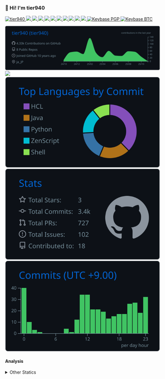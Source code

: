 ### 👋 Hi! I'm tier940

<p align="left"> 
  <a href="https://github.com/tier940/tier940/">
    <img src="https://komarev.com/ghpvc/?username=tier940" alt="tier940" />
  </a>
  <a href="http://twitter.com/tier940">
    <img height="20" src="https://img.shields.io/twitter/follow/tier940?label=Twitter&logo=twitter&style=flat" />
  </a>
  <a href="https://github.com/tier940">
    <img height="20" src="https://img.shields.io/github/followers/tier940?label=follow&logo=github&style=flat" />
  </a>
  <a href="https://www.reddit.com/user/tier940">
    <img height="20" src="https://img.shields.io/reddit/user-karma/combined/tier940?label=Reddit&logo=reddit&style=flat" />
  </a>
  <a href="https://stackoverflow.com/users/17317833/tier940">
    <img height="20" src="https://img.shields.io/stackexchange/stackoverflow/r/17317833?label=StackOverflow&logo=stack-overflow&style=flat" />
  </a>
  <a href="https://zenn.dev/tier940">
    <img height="20" src="https://zenn.badge.nikaera.com/s/tier940/likes" />
  </a>
  <a href="https://zenn.dev/tier940">
    <img height="20" src="https://zenn.badge.nikaera.com/s/tier940/followers" />
  </a>
  <a href="https://zenn.dev/tier940">
    <img height="20" src="https://zenn.badge.nikaera.com/s/tier940/articles" />
  </a>
  <a href="http://qiita.com/tier940">
    <img height="20" src="https://qiita-badge.apiapi.app/s/tier940/posts.svg" />
  </a>
  <a href="http://qiita.com/tier940">
    <img height="20" src="https://qiita-badge.apiapi.app/s/tier940/contributions.svg" />
  </a>
  <a href="https://github.com/tier940/tier940/">
    <img height="20" src="https://github.com/tier940/tier940/actions/workflows/main.yml/badge.svg" />
  </a>
  <a href="https://keybase.io/tier940">
    <img alt="Keybase PGP" src="https://img.shields.io/keybase/pgp/tier940">
  </a>
  <a href="https://keybase.io/tier940">
    <img alt="Keybase BTC" src="https://img.shields.io/keybase/btc/tier940">
  </a>
</p>

[![](https://raw.githubusercontent.com/tier940/tier940/main/profile-summary-card-output/github_dark/0-profile-details.svg)](https://github.com/vn7n24fzkq/github-profile-summary-cards)
[![](https://raw.githubusercontent.com/tier940/tier940/main/profile-summary-card-output/github_dark/1-repos-per-language.svg)](https://github.com/vn7n24fzkq/github-profile-summary-cards) [![](https://raw.githubusercontent.com/tier940/tier940/main/profile-summary-card-output/github_dark/2-most-commit-language.svg)](https://github.com/vn7n24fzkq/github-profile-summary-cards)
[![](https://raw.githubusercontent.com/tier940/tier940/main/profile-summary-card-output/github_dark/3-stats.svg)](https://github.com/vn7n24fzkq/github-profile-summary-cards) [![](https://raw.githubusercontent.com/tier940/tier940/main/profile-summary-card-output/github_dark/4-productive-time.svg)](https://github.com/vn7n24fzkq/github-profile-summary-cards)


#### Analysis
<!-- <img height="150" src="https://github.com/tier940/tier940/blob/master/images/stat.svg" alt="Alternative Text"/> -->

<details>
  <summary>Other Statics</summary>
  <!--START_SECTION:waka-->
![Code Time](http://img.shields.io/badge/Code%20Time-2%2C634%20hrs%2054%20mins-blue)

**🐱 My GitHub Data** 

> 📦 12.0 kB Used in GitHub's Storage 
 > 
> 💼 Opted to Hire
 > 
> 📜 11 Public Repositories 
 > 
> 🔑 1 Private Repositories 
 > 
**I'm an Early 🐤** 

```text
🌞 Morning                679 commits         ███░░░░░░░░░░░░░░░░░░░░░░   12.22 % 
🌆 Daytime                2249 commits        ██████████░░░░░░░░░░░░░░░   40.48 % 
🌃 Evening                2077 commits        █████████░░░░░░░░░░░░░░░░   37.38 % 
🌙 Night                  551 commits         ██░░░░░░░░░░░░░░░░░░░░░░░   09.92 % 
```
📅 **I'm Most Productive on Saturday** 

```text
Monday                   657 commits         ███░░░░░░░░░░░░░░░░░░░░░░   11.83 % 
Tuesday                  964 commits         ████░░░░░░░░░░░░░░░░░░░░░   17.35 % 
Wednesday                585 commits         ███░░░░░░░░░░░░░░░░░░░░░░   10.53 % 
Thursday                 704 commits         ███░░░░░░░░░░░░░░░░░░░░░░   12.67 % 
Friday                   683 commits         ███░░░░░░░░░░░░░░░░░░░░░░   12.29 % 
Saturday                 1193 commits        █████░░░░░░░░░░░░░░░░░░░░   21.47 % 
Sunday                   770 commits         ███░░░░░░░░░░░░░░░░░░░░░░   13.86 % 
```


📊 **This Week I Spent My Time On** 

```text
🕑︎ Time Zone: Asia/Tokyo

💬 Programming Languages: 
Java                     2 hrs 15 mins       ██████████████░░░░░░░░░░░   55.45 % 
Other                    1 hr                ██████░░░░░░░░░░░░░░░░░░░   24.75 % 
Properties               19 mins             ██░░░░░░░░░░░░░░░░░░░░░░░   08.09 % 
Docker                   9 mins              █░░░░░░░░░░░░░░░░░░░░░░░░   03.84 % 
INI                      8 mins              █░░░░░░░░░░░░░░░░░░░░░░░░   03.49 % 

🔥 Editors: 
VS Code                  4 hrs 4 mins        █████████████████████████   100.00 % 

💻 Operating System: 
Windows                  3 hrs 55 mins       ████████████████████████░   96.06 % 
Linux                    9 mins              █░░░░░░░░░░░░░░░░░░░░░░░░   03.94 % 
```

**I Mostly Code in Java** 

```text
Java                     9 repos             █████████░░░░░░░░░░░░░░░░   37.50 % 
ZenScript                3 repos             ███░░░░░░░░░░░░░░░░░░░░░░   12.50 % 
HCL                      2 repos             ██░░░░░░░░░░░░░░░░░░░░░░░   08.33 % 
HTML                     2 repos             ██░░░░░░░░░░░░░░░░░░░░░░░   08.33 % 
Python                   1 repo              █░░░░░░░░░░░░░░░░░░░░░░░░   04.17 % 
```



**Timeline**

![Lines of Code chart](https://raw.githubusercontent.com/tier940/tier940/main/assets/bar_graph.png)


 Last Updated on 28/05/2023 00:27:29 UTC
<!--END_SECTION:waka-->
</details>
